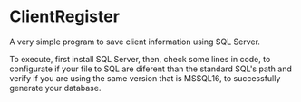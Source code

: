 # ClientRegister
A very simple program to save client information using SQL Server.

To execute, first install SQL Server, then, check some lines in code, to configurate if your file to SQL are diferent than the standard SQL's path and verify if you are using the same version that is MSSQL16, to successfully generate your database.
